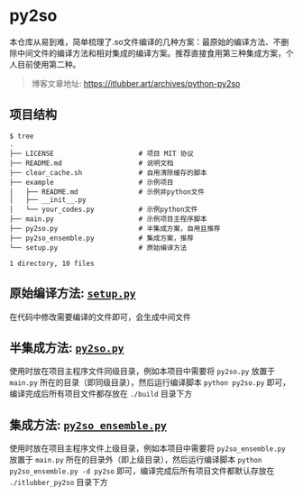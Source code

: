 # py2so

本仓库从易到难，简单梳理了.so文件编译的几种方案：最原始的编译方法、不删除中间文件的编译方法和相对集成的编译方案。推荐直接食用第三种集成方案，个人目前使用第二种。

> 博客文章地址: https://itlubber.art/archives/python-py2so


## 项目结构

```
$ tree
.
├── LICENSE                     # 项目 MIT 协议
├── README.md                   # 说明文档
├── clear_cache.sh              # 自用清除缓存的脚本
├── example                     # 示例项目
│   ├── README.md               # 示例非python文件
│   ├── __init__.py
│   └── your_codes.py           # 示例python文件
├── main.py                     # 示例项目主程序脚本
├── py2so.py                    # 半集成方案，自用且推荐
├── py2so_ensemble.py           # 集成方案，推荐
└── setup.py                    # 原始编译方法

1 directory, 10 files
```

## 原始编译方法: [`setup.py`](https://github.com/itlubber/py2so/blob/main/setup.py)

在代码中修改需要编译的文件即可，会生成中间文件

## 半集成方法: [`py2so.py`](https://github.com/itlubber/py2so/blob/main/py2so.py)

使用时放在项目主程序文件同级目录，例如本项目中需要将 `py2so.py` 放置于 `main.py` 所在的目录（即同级目录），然后运行编译脚本 `python py2so.py` 即可，编译完成后所有项目文件都存放在 `./build` 目录下方

## 集成方法: [`py2so_ensemble.py`](https://github.com/itlubber/py2so/blob/main/py2so_ensemble.py)

使用时放在项目主程序文件上级目录，例如本项目中需要将 `py2so_ensemble.py` 放置于 `main.py` 所在的目录外（即上级目录），然后运行编译脚本 `python py2so_ensemble.py -d py2so` 即可，编译完成后所有项目文件都默认存放在 `./itlubber_py2so` 目录下方
